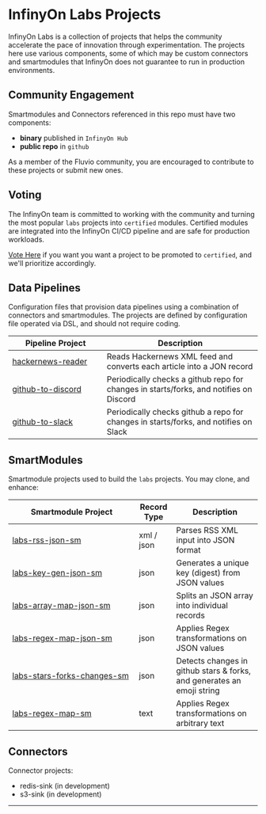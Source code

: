 # InfinyOn Labs Projects

InfinyOn Labs is a collection of projects that helps the community accelerate the pace of innovation through experimentation. The projects here use various components, some of which may be custom connectors and smartmodules that InfinyOn does not guarantee to run in production environments.

## Community Engagement

Smartmodules and Connectors referenced in this repo must have two components:

* **binary** published in `InfinyOn Hub`
* **public repo** in `github`

As a member of the Fluvio community, you are encouraged to contribute to these projects or submit new ones. 

## Voting

The InfinyOn team is committed to working with the community and turning the most popular `labs` projects into `certified` modules. Certified modules are integrated into the InfinyOn CI/CD pipeline and are safe for production workloads.

[Vote Here] if you want you want a project to be promoted to `certified`, and we'll prioritize accordingly.

## Data Pipelines

Configuration files that provision data pipelines using a combination of connectors and smartmodules. The projects are defined by configuration file operated via DSL, and should not require coding.

| <div style="width:175px">Pipeline Project<div> | Description |
| --- | --- |
| [hackernews-reader](data-pipelines/hackernews-reader.md) | Reads Hackernews XML feed and converts each article into a JON record |
| [github-to-discord](data-pipelines/github-to-discord.md) | Periodically checks a github repo for changes in starts/forks, and notifies on Discord |
| [github-to-slack](data-pipelines/github-to-slack.md) | Periodically checks github a repo for changes in starts/forks, and notifies on Slack |

## SmartModules

Smartmodule projects used to build the `labs` projects. You may clone, and enhance:

| <div style="width:240px">Smartmodule Project</div> | Record Type | Description |
| --- | --- | --- |
| [labs-rss-json-sm](https://github.com/infinyon/labs-rss-json-sm) | xml / json | Parses RSS XML input into JSON format |
| [labs-key-gen-json-sm](https://github.com/infinyon/labs-key-gen-json-sm) |json| Generates a unique key (digest) from JSON values |
| [labs-array-map-json-sm](https://github.com/infinyon/labs-array-map-json-sm) |json| Splits an JSON array into individual records |
| [labs-regex-map-json-sm](https://github.com/infinyon/labs-regex-map-json-sm) |json| Applies Regex transformations on JSON values |
| [labs-stars-forks-changes-sm](https://github.com/infinyon/labs-stars-forks-changes-sm) |json| Detects changes in github stars & forks, and generates an emoji string |
| [labs-regex-map-sm](https://github.com/infinyon/labs-regex-map-sm) |text | Applies Regex transformations on arbitrary text |

## Connectors

Connector projects:

* redis-sink (in development)
* s3-sink (in development)


-----
[Vote Here]: https://docs.google.com/forms/d/1yK8k-7Udq2wteNw-ZJm8Q59pvpwqduzUexSSUmgsYzI/
